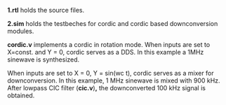 **1.rtl** holds the source files.

**2.sim** holds the  testbeches for cordic and cordic based downconversion modules.

**cordic.v** implements a cordic in rotation mode. When inputs are set to X=const. and Y = 0, cordic serves as a DDS. In this example a 1MHz sinewave is synthesized.

When inputs are set to X = 0, Y = sin(wc t), cordic serves as a mixer for downconversion.
In this example, 1 MHz sinewave is mixed with 900 kHz. After lowpass CIC filter (**cic.v**)**,** the downconverted 100 kHz signal is obtained.

